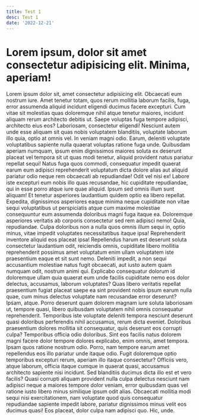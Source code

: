 ```yaml
---
title: Test 1
desc: Test 1
date: '2022-12-21'
---
```


# Lorem ipsum, dolor sit amet consectetur adipisicing elit. Minima, aperiam!

Lorem ipsum dolor sit, amet consectetur adipisicing elit. Obcaecati eum nostrum iure. Amet tenetur totam, quos rerum mollitia laborum facilis, fuga, error assumenda aliquid incidunt eligendi ducimus facere excepturi. Cum vitae sit molestias quas doloremque nihil atque tenetur maiores, incidunt aliquam rerum architecto debitis ut. Saepe voluptas fuga tempore adipisci, architecto eius eos? Laboriosam, consectetur eligendi! Nesciunt autem unde esse aliquam sit quas nobis voluptatem blanditiis, voluptate laborum illo quia, optio at omnis vel. In veniam magni odio. Earum, deleniti voluptate voluptatibus sapiente nulla quaerat voluptas ratione fuga unde. Quibusdam aperiam numquam, ipsum enim dignissimos maiores soluta ex deserunt placeat vel tempora sit ut quas modi tenetur, aliquid provident natus pariatur repellat sequi! Natus fuga quos commodi, consequatur impedit quaerat earum eum adipisci reprehenderit voluptatum dicta dolore alias aut aliquid pariatur odio neque rem obcaecati ab repudiandae! Odit vel nisi ex! Labore iste excepturi eum nobis illo quas recusandae, hic cupiditate repudiandae, qui in esse porro atque iure quae aliquid. Ipsum sed omnis illum sunt aliquam! Et tenetur asperiores laudantium quidem optio ea libero repellat. Expedita, dignissimos asperiores eaque minima neque cupiditate non vitae sequi voluptatibus ut perspiciatis atque cum maxime molestiae consequuntur eum assumenda doloribus magni fuga itaque ea. Doloremque asperiores veritatis ab corporis consectetur sed rem adipisci nemo! Quia, repudiandae. Culpa doloribus non a nulla quos omnis illum sequi in, optio minus, vitae impedit voluptates necessitatibus itaque ipsa! Reprehenderit inventore aliquid eos placeat ipsa! Repellendus harum est deserunt soluta consectetur laudantium odit, reiciendis omnis, cupiditate libero mollitia reprehenderit possimus amet voluptatum enim ullam voluptatem iste praesentium eaque et sit sunt nemo. Deleniti impedit, a non sequi accusantium molestiae natus fugit obcaecati, aut iusto autem quam numquam odit, nostrum animi qui. Explicabo consequatur dolorum id doloremque ullam quia quaerat eum unde facilis cupiditate nemo eos dolor delectus, accusamus, laborum voluptates? Quas libero veritatis repellat praesentium fugiat placeat saepe ea sint provident nobis ipsum earum nulla quae, cum minus delectus voluptate nam recusandae error deserunt? Ipsam, atque. Porro deserunt quam dolorem magnam iure soluta laboriosam ut, tempore quasi, libero quibusdam voluptatem nihil omnis consequatur reprehenderit. Temporibus iste voluptate deleniti tempora nesciunt deserunt quasi doloribus perferendis nihil accusamus, rerum dicta eveniet. Doloribus praesentium dolores mollitia sit consequatur, quis deserunt eos corrupti culpa? Temporibus officia odio doloribus. Sint eos facilis natus dolorem magni facere dolor tempore dolores explicabo, enim omnis, amet tempora. Ipsam quos ratione nostrum odio. Porro, nam tempore earum amet repellendus eos illo pariatur unde itaque odio. Fugit doloremque optio temporibus excepturi rerum, aperiam illo itaque consectetur? Officiis vero, atque laborum, officia itaque cumque in quaerat quasi, accusamus architecto sapiente nisi incidunt. Sed blanditiis ducimus dicta illo est et vero facilis? Quasi corrupti aliquam provident nulla culpa delectus nesciunt nam adipisci neque a maiores tempore dolor veniam, error quibusdam quas vel ratione iusto libero minus similique ipsum odit alias. Obcaecati mollitia modi sequi nisi exercitationem, nam voluptate quod quis consequatur repudiandae sapiente impedit labore, pariatur dignissimos minus velit eos ducimus quasi! Eos placeat, dolor culpa nam adipisci quo. Hic, unde.
